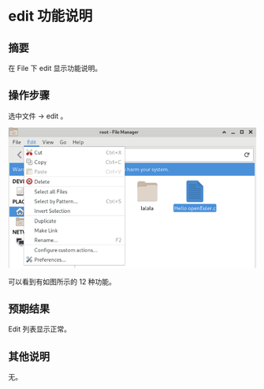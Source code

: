 # edit 功能说明

## 摘要

在 File 下 edit 显示功能说明。

## 操作步骤

选中文件 -> edit 。

![edit显示功能测试-1](./img/edit显示功能测试-1.png)

可以看到有如图所示的 12 种功能。

## 预期结果

Edit 列表显示正常。

## 其他说明

无。
